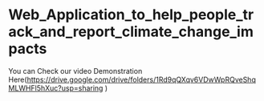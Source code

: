 # Web_Application_to_help_people_track_and_report_climate_change_impacts

You can Check our video Demonstration Here(https://drive.google.com/drive/folders/1Rd9qQXqv6VDwWpRQveShqMLWHFl5hXuc?usp=sharing )
